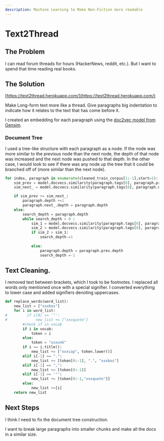 ```yaml
---
description: Machine Learning to Make Non-Fiction more readable
---
```


# Text2Thread

## The Problem

I can read forum threads for hours \(HackerNews, reddit, etc.\). But I want to spend that time reading real books.

## The Solution

[https://text2thread.herokuapp.com/](https://text2thread.herokuapp.com/)

Make Long-form text more like a thread. Give paragraphs big indentation to indicate how it relates to the text that has come before it.

I created an embedding for each paragraph using the [doc2vec model from Gensim](https://radimrehurek.com/gensim/auto_examples/howtos/run_doc2vec_imdb.html#sphx-glr-auto-examples-howtos-run-doc2vec-imdb-py). 

### Document Tree

I used a tree-like structure with each paragraph as a node. If the node was more similar to the previous node than the next node, the depth of that node was increased and the next node was pushed to that depth. In the other case, I would look to see if there was any node up the tree that it could be branched off of \(more similar than the next node\).

```python
for index, paragraph in enumerate(cleaned_train_corpus[1:-1],start=1):
    sim_prev = model.docvecs.similarity(paragraph.tags[0], paragraph.prev.tags[0])
    sim_next_ = model.docvecs.similarity(paragraph.tags[0], paragraph.next_.tags[0])

    if sim_prev >= sim_next_:
        paragraph.depth +=1
        paragraph.next_.depth = paragraph.depth
    else:
        search_depth = paragraph.depth
        while search_depth > 0 :
            sim_1 = model.docvecs.similarity(paragraph.tags[0], paragraph.prev.tags[0])
            sim_2 = model.docvecs.similarity(paragraph.tags[0], paragraph.prev.prev.tags[0])
            if sim_2 > sim_1:
                search_depth-=1
                
            else:
                paragraph.depth = paragraph.prev.depth
                search_depth =-1
```

## Text Cleaning.

I removed text between brackets, which I took to be footnotes. I replaced all words only mentioned once with a special signifier. I converted everything to lower case and added signifiers denoting uppercases.

```python
def replace_words(word_list):
    new_list = ["xxxbos"]
    for i in word_list:
#         if i[0] == '"':
#             new_list += ["xxxquote"]
        #check if in vocab
        if i in vocab:
            token = i
        else:
            token = "xxxunk"
        if i == i.title():
            new_list += ["xxxcap", token.lower()]
        elif i[-1] == ".":
            new_list += [token[0:-1], ".", "xxxbos"]
        elif i[-1] == ",":
            new_list += [token[0:-1]]
        elif i[-1] == '"':
            new_list += [token[0:-1,"xxxquote"]]
        else:
            new_list +=[i]
    return new_list
```

## Next Steps

I think I need to fix the document tree construction.

I want to break large paragraphs into smaller chunks and make all the docs in a similar size.

